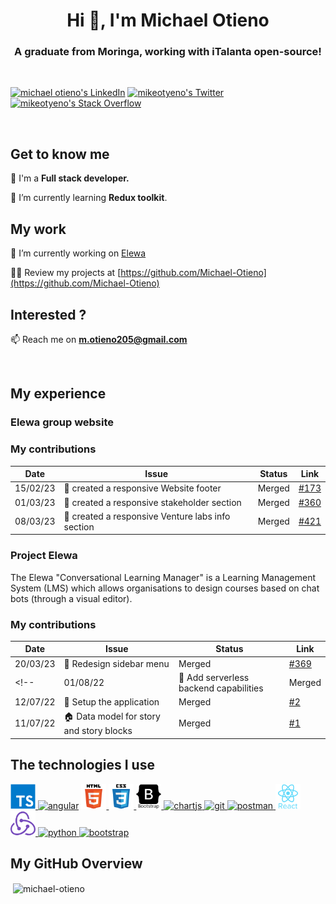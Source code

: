 <h1 align="center">Hi 👋, I'm Michael Otieno</h1>

<h3 align="center">A graduate from Moringa, working with iTalanta open-source!
</h3>

<br/>


<p align="left" style=""> 
   
  <!-- LinkedIn -->
  <a href="https://www.linkedin.com/in/michael-oduor-otieno/" target="blank"><img src="https://img.shields.io/badge/LinkedIn-0077B5?style=for-the-badge&logo=linkedin&logoColor=white" alt="michael otieno's LinkedIn" /></a> 
<a href="https://twitter.com/mikeotyeno" target="blank"><img src="https://img.shields.io/badge/Twitter-1DA1F2?style=for-the-badge&logo=twitter&logoColor=white" alt="mikeotyeno's Twitter" /></a> 
 <a href="https://stackoverflow.com/users/16892277/mike" target="blank"><img src="https://img.shields.io/badge/stack%20overflow-FE7A16?logo=stack-overflow&logoColor=white&style=for-the-badge" alt="mikeotyeno's Stack Overflow" /></a> 
</p>

<br/>

### <h2 align="left">Get to know me</h2>


💬 I'm a **Full stack developer.**

🌱 I’m currently learning **Redux toolkit**.
<!-- 📝 I write articles on [https://devmike.hashnode.dev/](https://devmike.hashnode.dev/) -->
<!--📝 I write articles on [https://oti.hashnode.dev/](https://oti.hashnode.dev/)
📄 Know about my experiences [through my CV](about/resume.md)-->



 ### <h2 align="left">My work</h2>

🔭 I’m currently working on [Elewa](https://github.com/italanta/elewa-group/)
 


👨‍💻 Review my projects at [https://github.com/Michael-Otieno](https://github.com/Michael-Otieno)

### <h2 align="left">Interested ?</h2>

📫 Reach me on **m.otieno205@gmail.com**

<br />
  

### <h2 align="left">My experience</h2>
<h3 align="left">Elewa group website</h3>

### My contributions 
| Date     	| Issue 	| Status 	| Link 	|
|----------	|-------	|--------	|------	|
| 15/02/23 	| 🏇 created a responsive Website footer | Merged | [#173](https://github.com/italanta/elewa-group/issues/173) |
| 01/03/23 	| 🏇 created a responsive stakeholder section | Merged | [#360](https://github.com/italanta/elewa-group/issues/360) |
| 08/03/23 	| 🏇 created a responsive Venture labs info section | Merged | [#421](https://github.com/italanta/elewa-group/issues/421) |


<h3 align="left">Project Elewa</h3>

<p>
  The Elewa "Conversational Learning Manager" is a Learning Management System (LMS) which allows organisations to design courses based on chat bots (through a visual editor).
</p>

### My contributions
| Date     	| Issue 	| Status 	| Link 	|
|----------	|-------	|--------	|------	|
| 20/03/23 	| 🏇 Redesign sidebar menu | Merged | [#369](https://github.com/italanta/elewa/issues/369) |
<!-- | 01/08/22 	| 🚀 Add serverless backend capabilities | Merged | [#19](https://github.com/italanta/elewa/pull/19) |
| 12/07/22 	| 🚀 Setup the application | Merged | [#2](https://github.com/italanta/elewa/pull/2) |
| 11/07/22 	| 🏠 Data model for story and story blocks | Merged | [#1](https://github.com/italanta/elewa/pull/1) | -->


### <h2 align="left">The technologies I use</h2>

<p style="margin-top:10px"> <a href="https://www.typescriptlang.org/" target="_blank" rel="noreferrer"> <img src="https://raw.githubusercontent.com/devicons/devicon/master/icons/typescript/typescript-original.svg" alt="typescript" width="40" height="40"/> </a><a href="https://angular.io" target="_blank" rel="noreferrer"> <img src="https://angular.io/assets/images/logos/angular/angular.svg" alt="angular" width="40" height="40"/></a> <a href="https://www.w3.org/html/" target="_blank" rel="noreferrer"> <img src="https://raw.githubusercontent.com/devicons/devicon/master/icons/html5/html5-original-wordmark.svg" alt="html5" width="40" height="40"/> </a>  <a href="https://www.w3schools.com/css/" target="_blank" rel="noreferrer"> <img src="https://raw.githubusercontent.com/devicons/devicon/master/icons/css3/css3-original-wordmark.svg" alt="css3" width="40" height="40"/></a><a href="https://getbootstrap.com" target="_blank" rel="noreferrer"> <img src="https://raw.githubusercontent.com/devicons/devicon/master/icons/bootstrap/bootstrap-plain-wordmark.svg" alt="bootstrap" width="40" height="40"/> </a>
  <a href="https://www.chartjs.org" target="_blank" rel="noreferrer"> <img src="https://www.chartjs.org/media/logo-title.svg" alt="chartjs" width="40" height="40"/> </a> <a href="https://git-scm.com/" target="_blank" rel="noreferrer"> <img src="https://www.vectorlogo.zone/logos/git-scm/git-scm-icon.svg" alt="git" width="40" height="40"/> </a> <a href="https://postman.com" target="_blank" rel="noreferrer"> <img src="https://www.vectorlogo.zone/logos/getpostman/getpostman-icon.svg" alt="postman" width="40" height="40"/> </a><a href="https://reactjs.org/" target="_blank" rel="noreferrer"> <img src="https://raw.githubusercontent.com/devicons/devicon/master/icons/react/react-original-wordmark.svg" alt="react" width="40" height="40"/> </a> <a href="https://redux.js.org" target="_blank" rel="noreferrer"> <img src="https://raw.githubusercontent.com/devicons/devicon/master/icons/redux/redux-original.svg" alt="redux" width="40" height="40"/> </a> 
<a href="https://www.python.org/" target="_blank" rel="noreferrer"> <img src="https://user-images.githubusercontent.com/85155606/222123561-d065a9f8-8b33-4bae-ac90-06ce812d2e69.png" alt="python" width="40" height="40"/> </a>
  <a href="https://www.django-rest-framework.org/" target="_blank" rel="noreferrer"> <img src="https://user-images.githubusercontent.com/85155606/222124184-17ac69b1-7b2e-4b7d-bb26-c60c456a044f.png" alt="bootstrap" width="40" height="40"/> </a>
</p>


### <h2 align="left">My GitHub Overview</h2>

<p>&nbsp;<img align="center" src="https://github-readme-stats.vercel.app/api?username=michael-otieno&show_icons=true&locale=en" alt="michael-otieno" /></p>
